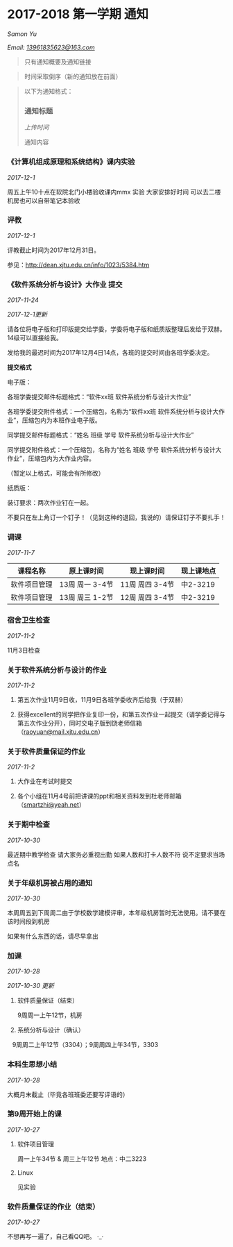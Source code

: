 # 2017-2018 第一学期 通知

*Samon Yu*

*Email: 13961835623@163.com*

> 只有通知概要及通知链接

> 时间采取倒序（新的通知放在前面）

> 以下为通知格式：
>
> ### 通知标题
>
> *上传时间*
>
> 通知内容

### 《计算机组成原理和系统结构》课内实验
*2017-12-1*

周五上午10十点在软院北门小楼验收课内mmx 实验  大家安排好时间  可以去二楼机房也可以自带笔记本验收

### 评教
*2017-12-1*

评教截止时间为2017年12月31日。

参见：http://dean.xjtu.edu.cn/info/1023/5384.htm

### 《软件系统分析与设计》大作业 提交
*2017-11-24*

*2017-12-1更新*

请各位将电子版和打印版提交给学委，学委将电子版和纸质版整理后发给于双赫。14级可以直接给我。

发给我的最迟时间为2017年12月4日14点，各班的提交时间由各班学委决定。

**提交格式**

电子版：

各班学委提交邮件标题格式：“软件xx班 软件系统分析与设计大作业”

各班学委提交附件格式：一个压缩包，名称为“软件xx班 软件系统分析与设计大作业”，压缩包内为本班作业电子版。

同学提交邮件标题格式：“姓名 班级 学号 软件系统分析与设计大作业”

同学提交附件格式：一个压缩包，名称为“姓名 班级 学号 软件系统分析与设计大作业”，压缩包内为大作业内容。

（暂定以上格式，可能会有所修改）


纸质版：

装订要求：两次作业钉在一起。

不要只在左上角订一个钉子！（见到这种的退回，我说的）请保证钉子不要扎手！

### 调课
*2017-11-7*

|课程名称|原上课时间|现上课时间|现上课地点|
|----|----|----|----|
|软件项目管理|13周 周一 3-4节|11周 周四 3-4节|中2-3219|
|软件项目管理|13周 周三 1-2节|12周 周四 3-4节|中2-3219|

### 宿舍卫生检查
*2017-11-2*

11月3日检查

### 关于软件系统分析与设计的作业
*2017-11-2*

1. 第五次作业11月9日收，11月9日各班学委收齐后给我（于双赫）

2. 获得excellent的同学把作业复印一份，和第五次作业一起提交（请学委记得与第五次作业分开），同时交电子版到饶老师信箱（raoyuan@mail.xjtu.edu.cn）

### 关于软件质量保证的作业
*2017-11-2*

1. 大作业在考试时提交

2. 各个小组在11月4号前把讲课的ppt和相关资料发到杜老师邮箱（smartzhi@yeah.net）


### 关于期中检查
*2017-10-30*

最近期中教学检查 请大家务必重视出勤  如果人数和打卡人数不符 说不定要求当场点名

### 关于年级机房被占用的通知
*2017-10-30*

本周周五到下周周二由于学校数学建模评审，本年级机房暂时无法使用。请不要在该时间段到机房

如果有什么东西的话，请尽早拿出

### 加课
*2017-10-28*

*2017-10-30 更新*

1. 软件质量保证（结束）

    9周周一上午12节，机房
    
2. 系统分析与设计（确认）

    9周周二上午12节（3304）；9周周四上午34节，3303
    
### 本科生思想小结
*2017-10-28*

大概月末截止（毕竟各班班委还要写评语的）

### 第9周开始上的课
*2017-10-27*

1. 软件项目管理 

    周一上午34节 & 周三上午12节 地点：中二3223

2. Linux

    见实验

### 软件质量保证的作业（结束）
*2017-10-27*

不想再写一遍了，自己看QQ吧。 ·_·
